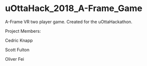 # uOttaHack_2018_A-Frame_Game

A-Frame VR two player game.
Created for the uOttaHackathon.

Project Members:

Cedric Knapp

Scott Fulton

Oliver Fei
